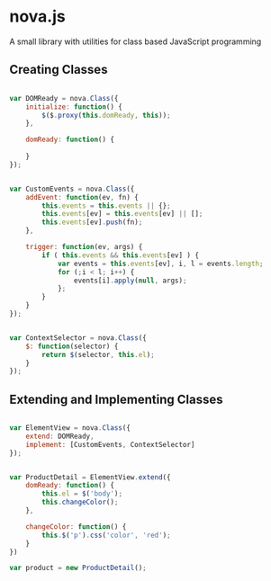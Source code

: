 nova.js
=======

A small library with utilities for class based JavaScript programming

Creating Classes
----------------
	
```javascript

var DOMReady = nova.Class({
    initialize: function() {
        $($.proxy(this.domReady, this));
    },

    domReady: function() {
        
    }
});
```

```javascript

var CustomEvents = nova.Class({
    addEvent: function(ev, fn) {
        this.events = this.events || {};
        this.events[ev] = this.events[ev] || [];
        this.events[ev].push(fn);
    },

    trigger: function(ev, args) {
        if ( this.events && this.events[ev] ) {
            var events = this.events[ev], i, l = events.length;
            for (;i < l; i++) {
                events[i].apply(null, args);
            };
        }
    }
});
```

```javascript

var ContextSelector = nova.Class({
    $: function(selector) {
        return $(selector, this.el);
    }
});
```

Extending and Implementing Classes
----------------------------------

```javascript

var ElementView = nova.Class({
    extend: DOMReady,
    implement: [CustomEvents, ContextSelector]
});
```

```javascript

var ProductDetail = ElementView.extend({
    domReady: function() {
        this.el = $('body');
        this.changeColor();
    },

    changeColor: function() {
        this.$('p').css('color', 'red');
    }    
})

var product = new ProductDetail();
```